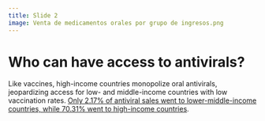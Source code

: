 ```yaml
---
title: Slide 2
image: Venta de medicamentos orales por grupo de ingresos.png
---
```


# Who can have access to antivirals?
Like vaccines, high-income countries monopolize oral antivirals, jeopardizing access for  low- and middle-income countries with low vaccination rates. [Only 2.17% of antiviral sales went to lower-middle-income countries, while 70.31% went to high-income countries](https://launchandscalefaster.org/covid-19/therapeutics).
